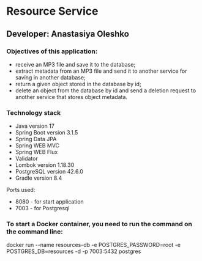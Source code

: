 # Resource Service #
## Developer: Anastasiya Oleshko ##
### Objectives of this application: ###
* receive an MP3 file and save it to the database;
* extract metadata from an MP3 file and send it to another service for saving in another database;
* return a given object stored in the database by id;
* delete an object from the database by id and send a deletion request to another service that stores object metadata.

### Technology stack ###
* Java version 17
* Spring Boot version 3.1.5
* Spring Data JPA
* Spring WEB MVC
* Spring WEB Flux
* Validator
* Lombok version 1.18.30
* PostgreSQL version 42.6.0
* Gradle version 8.4

Ports used:
* 8080 - for start application
* 7003 - for Postgresql

### To start a Docker container, you need to run the command on the command line: ###
docker run --name resources-db -e POSTGRES_PASSWORD=root -e POSTGRES_DB=resources -d -p 7003:5432 postgres